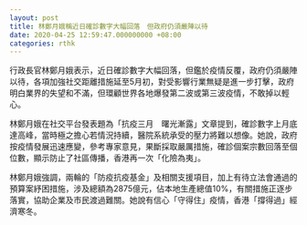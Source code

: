```yaml
---
layout: post
title: 林鄭月娥稱近日確診數字大幅回落　但政府仍須嚴陣以待
date: 2020-04-25 12:59:47.000000000 +08:00
categories: rthk
---
```


行政長官林鄭月娥表示，近日確診數字大幅回落，但鑑於疫情反覆，政府仍須嚴陣以待，各項加強社交距離措施延至5月初，對受影響行業無疑是進一步打擊，政府明白業界的失望和不滿，但環顧世界各地爆發第二波或第三波疫情，不敢掉以輕心。

林鄭月娥在社交平台發表題為「抗疫三月　曙光漸露」文章提到，確診數字上月底達高峰，當時極之擔心若情況持續，醫院系統承受的壓力將難以想像。她說，政府按疫情發展迅速應變，參考專家意見，果斷採取嚴厲措施，確診個案宗數回落至個位數，顯示防止了社區傳播，香港再一次「化險為夷」。

林鄭月娥強調，兩輪的「防疫抗疫基金」及相關支援項目，加上有待立法會通過的預算案紓困措施，涉及總額為2875億元，佔本地生產總值10%，有關措施正逐步落實，協助企業及市民渡過難關。她說有信心「守得住」疫情，香港「撐得過」經濟寒冬。
